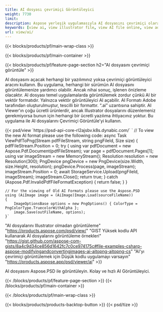 ```yaml
---
title: AI dosyası çevrimiçi Görüntüleyici
weight: 7730
limit: 
description: Aspose yerleşik uygulamasıyla AI dosyasını çevrimiçi olarak görüntüleyin
keywords: [view ai, view illustrator file, view AI file online, view adobe illustrator, ai file preview, ai format view]
url: view/ai/
---
```


{{< blocks/products/pf/main-wrap-class >}}


{{< blocks/products/pf/main-container >}}

{{< blocks/products/pf/feature-page-section h2="AI dosyasını çevrimiçi görüntüle" >}}
<p>AI dosyasını açacak herhangi bir yazılımınız yoksa çevrimiçi görüntüleyici aracını kullanın. Bu uygulama, herhangi bir sürümün AI dosyasını görüntülemenize yardımcı olabilir. Ancak nihai sonuç, işlenen önizleme olacaktır. AI dosyası temel uygulamalarda görüntülemek zordur çünkü AI bir vektör formatıdır. Yalnızca vektör görüntüleyici AI açabilir. AI Formatı Adobe tarafından oluşturulmuştur, tescilli bir formattır. “.ai” uzantısına sahiptir. AI Viewer'ın çoğu ücretli ürünlerdir, ancak Illustrator dosyalarını düzenlemeniz gerekmiyorsa bunun için herhangi bir ücretli yazılıma ihtiyacınız yoktur. Bu uygulama ile AI dosyalarını Çevrimiçi Görüntüle'yi kullanın.</p>
{{< psd/view `https://psd-api-core-rl2ajsbv.k8s.dynabic.com/` 
`	// To view the new AI format please use the following code:
	async Task<bool> ViewPdfToPng(Stream pdfFileStream, string pngFileId, Size size)
	{
		pdfFileStream.Position = 0;
		try
		{
			using var pdfDocument = new Aspose.Pdf.Document(pdfFileStream);
			var page = pdfDocument.Pages[1];
			using var imageStream = new MemoryStream();
			Resolution resolution = new Resolution(300);
			PngDevice pngDevice = new PngDevice(size.Width, size.Height, resolution);
			pngDevice.Process(page, imageStream);
			imageStream.Position = 0;
			await StorageService.Upload(pngFileId, imageStream);
			imageStream.Close();
			return true;
		}
		catch (Aspose.Pdf.InvalidPdfFileFormatException)
		{
			return false;
		}
	}
	
	// For the viewing of Old AI Formats please use the Aspose.PSD
	using (AiImage image = (AiImage)Image.Load(sourceFileName))
	{
		ImageOptionsBase options = new PngOptions() { ColorType = PngColorType.TruecolorWithAlpha };
		image.Save(outFileName, options);
	}` 
"AI dosyalarını Illustrator olmadan görüntüleme" "https://products.aspose.com/psd/view/" 
"GIST Yüksek kodlu API kullanarak AI dosyalarını görüntüleme örnekleri" "https://gist.github.com/aspose-com-gists/8a4c9d34ce856d1642fc7c0ce974175c#file-examples-csharp-aspose-modifyingandconvertingimages-ai-aitopng-aitopng-cs" 
"AI'yı çevrimiçi görüntülemek için Düşük kodlu uygulamayı varsayın" "https://products.aspose.app/psd/viewer/ai" >}}
<p>AI dosyasını Aspose.PSD ile görüntüleyin. Kolay ve hızlı AI Görüntüleyici.</p>
{{< /blocks/products/pf/feature-page-section >}}
{{< /blocks/products/pf/main-container >}}


{{< /blocks/products/pf/main-wrap-class >}}

{{< blocks/products/products-backtop-button >}}
{{< psd/tize >}}

